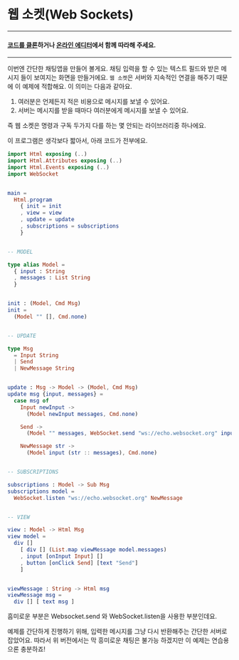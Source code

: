 # 웹 소켓\(Web Sockets\)

---

#### [코드를 클론](https://github.com/evancz/elm-architecture-tutorial/)하거나 [온라인 에디터](http://elm-lang.org/examples/websockets)에서 함께 따라해 주세요.

---

이번엔 간단한 채팅앱을 만들어 볼게요. 채팅 입력을 할 수 있는 텍스트 필드와 받은 메시지 들이 보여지는 화면을 만들거에요. `웹 소켓`은 서버와 지속적인 연결을 해주기 때문에 이 예제에 적합해요. 이 의미는 다음과 같아요.

1. 여러분은 언제든지 적은 비용으로 메시지를 보낼 수 있어요. 
2. 서버는 메시지를 받을 때마다 여러분에게 메시지를 보낼 수 있어요.

즉 웹 소켓은 명령과 구독 두가지 다를 하는 몇 안되는 라이브러리중 하나에요.

이 프로그램은 생각보다 짧아서, 아래 코드가 전부에요.

```elm
import Html exposing (..)
import Html.Attributes exposing (..)
import Html.Events exposing (..)
import WebSocket


main =
  Html.program
    { init = init
    , view = view
    , update = update
    , subscriptions = subscriptions
    }


-- MODEL

type alias Model =
  { input : String
  , messages : List String
  }


init : (Model, Cmd Msg)
init =
  (Model "" [], Cmd.none)


-- UPDATE

type Msg
  = Input String
  | Send
  | NewMessage String


update : Msg -> Model -> (Model, Cmd Msg)
update msg {input, messages} =
  case msg of
    Input newInput ->
      (Model newInput messages, Cmd.none)

    Send ->
      (Model "" messages, WebSocket.send "ws://echo.websocket.org" input)

    NewMessage str ->
      (Model input (str :: messages), Cmd.none)


-- SUBSCRIPTIONS

subscriptions : Model -> Sub Msg
subscriptions model =
  WebSocket.listen "ws://echo.websocket.org" NewMessage


-- VIEW

view : Model -> Html Msg
view model =
  div []
    [ div [] (List.map viewMessage model.messages)
    , input [onInput Input] []
    , button [onClick Send] [text "Send"]
    ]


viewMessage : String -> Html msg
viewMessage msg =
  div [] [ text msg ]
```

흠미로운 부분은  Websocket.send 와 WebSocket.listen을 사용한 부분인데요.

예제를 간단하게 진행하기 위해, 입력한 메시지를 그냥 다시 반환해주는 간단한 서버로 잡았어요. 따라서 위 버전에서는 막 흥미로운 채팅은 불가능 하겠지만 이 예제는 연습용으론 충분하죠!

